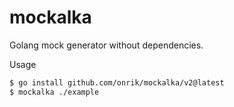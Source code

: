 # mockalka

Golang mock generator without dependencies.

Usage

```bash
$ go install github.com/onrik/mockalka/v2@latest
$ mockalka ./example
```